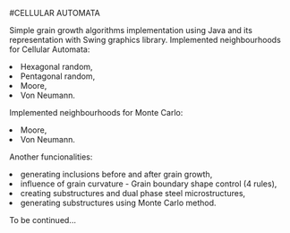 #CELLULAR AUTOMATA
<p>Simple grain growth algorithms implementation using Java and its representation with Swing graphics library.
Implemented neighbourhoods for Cellular Automata:
<li>Hexagonal random,</li>
<li>Pentagonal random,</li>
<li>Moore,</li>
<li>Von Neumann.</li>
</p>

<p>Implemented neighbourhoods for Monte Carlo:
<li>Moore,</li>
<li>Von Neumann.</li>
</p>

<p>Another funcionalities:
<li>generating inclusions before and after grain growth,</li>
<li>influence of grain curvature - Grain boundary shape control (4 rules),</li>
<li>creating substructures and dual phase steel microstructures,</li>
<li>generating substructures using Monte Carlo method.</li>
</p>

<p>To be continued...</p>